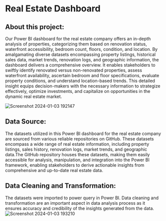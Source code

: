 # Real Estate Dashboard


## About this project:
Our Power BI dashboard for the real estate company offers an in-depth analysis of properties, categorizing them based on renovation status, waterfront accessibility, bedroom count, floors, condition, and location. By amalgamating diverse datasets encompassing property listings, historical sales data, market trends, renovation logs, and geographic information, the dashboard delivers a comprehensive overview. It enables stakeholders to swiftly identify renovated versus non-renovated properties, assess waterfront availability, ascertain bedroom and floor specifications, evaluate property conditions, and understand location-based trends. This detailed insight equips decision-makers with the necessary information to strategize effectively, optimize investments, and capitalize on opportunities in the dynamic real estate market.


![Screenshot 2024-01-03 192147](https://github.com/rehanRafique2/Real-Estate-Dashboard/assets/132441974/84d1d305-827a-4bca-89e2-d05bcc0643dd)


## Data Source: 
The datasets utilized in this Power BI dashboard for the real estate company are sourced from various reliable repositories on GitHub. These datasets encompass a wide range of real estate information, including property listings, sales history, renovation logs, market trends, and geographic data.The GitHub repository houses these datasets, making them easily accessible for analysis, manipulation, and integration into the Power BI framework, enabling stakeholders to derive actionable insights from comprehensive and up-to-date real estate data.

## Data Cleaning and Transformation: 
The datasets were imported to power query in Power BI. Data cleaning and transformation are an important aspect in data analysis process as it ensures accuracy and credibility of the insights generated from the data.
![Screenshot 2024-01-03 193210](https://github.com/rehanRafique2/Real-Estate-Dashboard/assets/132441974/67493420-3f82-4fe6-adbe-e8245c52df16)
